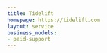 ```yaml
---
title: Tidelift
homepage: https://tidelift.com
layout: service
business_models:
- paid-support
---
```


<!-- TODO -->
